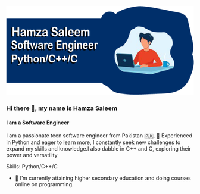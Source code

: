 ![Software Engineer](https://github.com/HamzaFiverPro/HamzaFiverPro/blob/main/Untitled-1.png?raw=true)

### Hi there 👋, my name is Hamza Saleem
#### I am a Software Engineer

I am a passionate teen software engineer from Pakistan 🇵🇰.
🚀 Experienced in Python and eager to learn more, I constantly seek new challenges to expand my skills and knowledge.I also dabble in C++ and C, exploring their power and versatility


Skills: Python/C++/C

- 🔭 I’m currently attaining higher secondary education and doing courses online on programming. 





